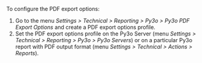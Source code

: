 To configure the PDF export options:

1.  Go to the menu *Settings \> Technical \> Reporting \> Py3o \> Py3o
    PDF Export Options* and create a PDF export options profile.
2.  Set the PDF export options profile on the Py3o Server (menu
    *Settings \> Technical \> Reporting \> Py3o \> Py3o Servers*) or on
    a particular Py3o report with PDF output format (menu *Settings \>
    Technical \> Actions \> Reports*).
